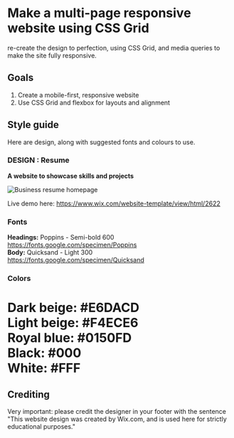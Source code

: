 # Make a multi-page responsive website using CSS Grid

re-create the design to perfection, using CSS Grid, and media queries to make the site fully responsive.

## Goals

1) Create a mobile-first, responsive website
2) Use CSS Grid and flexbox for layouts and alignment

## Style guide

Here are design, along with suggested fonts and colours to use.

### **DESIGN : Resume**
**A website to showcase skills and projects**

![Business resume homepage](./designs/Business%20portfolio.png)

Live demo here: https://www.wix.com/website-template/view/html/2622  

### Fonts
**Headings:** Poppins - Semi-bold 600  
https://fonts.google.com/specimen/Poppins  
**Body:** Quicksand - Light 300  
https://fonts.google.com/specimen/Quicksand  

### Colors
Dark beige: #E6DACD  
Light beige: #F4ECE6  
Royal blue: #0150FD  
Black: #000  
White: #FFF  
=====================================
## **Crediting**

Very important: please credit the designer in your footer with the sentence 
"This website design was created by Wix.com, and is used here for strictly educational purposes."

